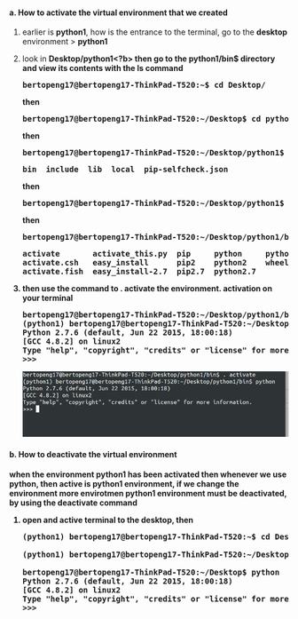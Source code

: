 #### a. How to activate the virtual environment that we created 


1.  earlier is <b>python1</b>, how is the entrance to the terminal, go to the <b>desktop</b> environment > <b>python1</b>
2.  look in <b>Desktop/python1<?b> then go to the <b>python1/bin$</b> directory and view its contents with the <b>ls</b> command

    <pre>
    bertopeng17@bertopeng17-ThinkPad-T520:~$ <b>cd Desktop/</b>
    </pre>
    
    then
    
    <pre>
    bertopeng17@bertopeng17-ThinkPad-T520:~/Desktop$ <b>cd python1</b>
    </pre>
    
    then
    
    <pre>
    bertopeng17@bertopeng17-ThinkPad-T520:~/Desktop/python1$ <b>ls</b>
    </pre>
    
    <pre>
    bin  include  lib  local  pip-selfcheck.json
    </pre>
    
    then
    <pre>
    bertopeng17@bertopeng17-ThinkPad-T520:~/Desktop/python1$ <b>cd bin/</b>
    </pre>
    
    then
    
    <pre>
    bertopeng17@bertopeng17-ThinkPad-T520:~/Desktop/python1/bin$ <b>ls</b>
    </pre>
  
    <pre>
    <b>activate</b>       activate_this.py  pip     python     python-config
    activate.csh   easy_install      pip2    python2    wheel
    activate.fish  easy_install-2.7  pip2.7  python2.7
    </pre>
2.  then use the command to <b> . activate </b> the environment. activation on your terminal
    
    <pre>
    bertopeng17@bertopeng17-ThinkPad-T520:~/Desktop/python1/bin$ <b>. activate<?b>
    (python1) bertopeng17@bertopeng17-ThinkPad-T520:~/Desktop/python1/bin$ python
    Python 2.7.6 (default, Jun 22 2015, 18:00:18) 
    [GCC 4.8.2] on linux2
    Type "help", "copyright", "credits" or "license" for more information.
    >>> 
    </pre>
    
    ![alt img](https://github.com/syaifulahdan/MCWT/blob/master/Python-virtualenv/image/Screenshot%20from%202016-04-16%2003:21:24.png)


#### b. How to deactivate the virtual environment 
when the environment python1 has been activated then whenever we use python, then active is python1 environment, if we change the environment more envirotmen python1 environment must be deactivated, by using the <b>deactivate<b> command
    

1.  open and active terminal to the desktop, then
    <pre>
    (python1) bertopeng17@bertopeng17-ThinkPad-T520:~$ <b>cd Desktop</b>

    (python1) bertopeng17@bertopeng17-ThinkPad-T520:~/Desktop$ <b>deactivate</b>
    
    bertopeng17@bertopeng17-ThinkPad-T520:~/Desktop$ <b>python</b>
    Python 2.7.6 (default, Jun 22 2015, 18:00:18) 
    [GCC 4.8.2] on linux2
    Type "help", "copyright", "credits" or "license" for more information.
    >>> 

    </pre>

